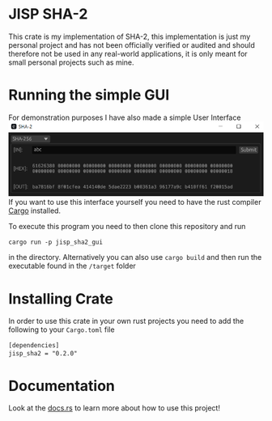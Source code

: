 # JISP SHA-2

This crate is my implementation of SHA-2, this implementation is just my personal project and has not been officially verified or audited and should therefore not be used in any real-world applications, it is only meant for small personal projects such as mine. 

# Running the simple GUI
For demonstration purposes I have also made a simple User Interface
![Simple User Interface](images/SHA-256.png)
If you want to use this interface yourself you need to have the rust compiler [Cargo](https://www.rust-lang.org/tools/install) installed.

To execute this program you need to then clone this repository and run
```
cargo run -p jisp_sha2_gui
```
in the directory. Alternatively you can also use `cargo build` and then run the executable found in the `/target` folder

# Installing Crate
In order to use this crate in your own rust projects you need to add the following to your `Cargo.toml` file
```
[dependencies]
jisp_sha2 = "0.2.0"
```

# Documentation
Look at the [docs.rs](https://docs.rs/jisp_sha2/0.2.0) to learn more about how to use this project!
